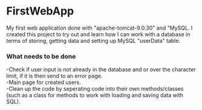 # FirstWebApp
My first web application done with "apache-tomcat-9.0.30" and "MySQL. I created this project to try out and learn how I can work with a database in terms of storing, getting data and setting up MySQL "userData" table.

### What needs to be done
-Check if user input is not already in the database and or over the character limit, if it is then send to an error page.<br>
-Main page for created users.<br>
-Clean up the code by seperating code into their own methods/classes (such as a class for methods to work with loading and saving data with SQL).<br>
